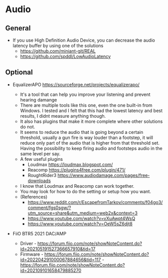 # Audio

## General

- If you use High Definition Audio Device, you can decrease the audio latency buffer by using one of the solutions
  - <https://github.com/miniant-git/REAL>
  - <https://github.com/spddl/LowAudioLatency>

## Optional

- EqualizerAPO <https://sourceforge.net/projects/equalizerapo/>
  - It's a tool that can help you improve your listening and prevent hearing damange
  - There are multiple tools like this one, even the one built-in from Windows. I tested and I felt that this had the lowest latency and best results, I didnt measure anything though.
  - It also has plugins that make it more complete where other solutions do not.
  - It seems to reduce the audio that is going beyond a certain threshold, usually a gun fire is way louder than a footstep, it will reduce only part of the audio that is higher from that threshold set. Having the possibility to keep firing audio and footsteps audio in the same level per say.
  - A few useful plugins
    - Loudmax <https://loudmax.blogspot.com/>
    - Reacomp <https://plugins4free.com/plugin/471/>
    - RoughtRider3 <https://www.audiodamage.com/pages/free-downloads>
  - I know that Loudmax and Reacomp can work together.
  - You may look for how to do the setting or setup how you want.
  - (References)
    - <https://www.reddit.com/r/EscapefromTarkov/comments/f04go3/comment/fgs0sgw/?utm_source=share&utm_medium=web2x&context=3>
    - <https://www.youtube.com/watch?v=vXuAwpt4WsQ>
    - <https://www.youtube.com/watch?v=OeW5sZ6djt8>

- FiiO BTR5 2021 DAC/AMP
  - Driver - <https://forum.fiio.com/note/showNoteContent.do?id=202105191527366657910&tid=17>
  - Firmware - <https://forum.fiio.com/note/showNoteContent.do?id=202204291000067884656&tid=117> - <https://forum.fiio.com/note/showNoteContent.do?id=202109101658479885270>
